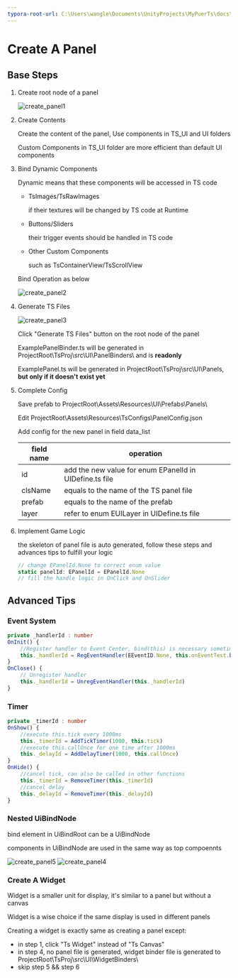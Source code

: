 ```yaml
---
typora-root-url: C:\Users\wangle\Documents\UnityProjects\MyPuerTs\docs\imgs
---
```


# Create A Panel

## Base Steps

1. Create root node of a panel

   ![create_panel1](create_panel1.png)

2. Create Contents

   Create the content of the panel, Use components in TS_UI and UI folders

   Custom Components in TS_UI folder are more efficient than default UI components

3. Bind Dynamic Components

      Dynamic means that these components will be accessed in TS code

      - TsImages/TsRawImages
        
        if their textures will be changed by TS code at Runtime
        
      - Buttons/Sliders 
        
        their trigger events should be handled in TS code
        
      - Other Custom Components
        
        such as TsContainerView/TsScrollView
        

      Bind Operation as below

      ![create_panel2](create_panel2.png)

4. Generate TS Files

      ![create_panel3](create_panel3.png)

      Click "Generate TS Files" button on the root node of the panel

      ExamplePanelBinder.ts will be generated in ProjectRoot\TsProj\src\UI\PanelBinders\ and is **readonly**

      ExamplePanel.ts will be generated in  ProjectRoot\TsProj\src\UI\Panels\, **but only if it doesn't exist yet**

5. Complete Config

      Save prefab to ProjectRoot\Assets\Resources\UI\Prefabs\Panels\

      Edit  ProjectRoot\Assets\Resources\TsConfigs\PanelConfig.json

      Add config  for the new panel in field data_list 

      | field name | operation                                               |
      | ---------- | ------------------------------------------------------- |
      | id         | add the new value for enum EPanelId in UIDefine.ts file |
      | clsName    | equals to the name of the TS panel file                 |
      | prefab     | equals to the name of the prefab                        |
      | layer      | refer to enum  EUILayer in  UIDefine.ts file            |

6. Implement Game Logic

   the skeleton of panel file is auto generated, follow these steps and advances tips to fulfill your logic

      ``` typescript
      // change EPanelId.None to correct enum value
      static panelId: EPanelId = EPanelId.None
      // fill the handle logic in OnClick and OnSlider
      ```
   

## Advanced Tips

### Event System

``` typescript
private _handlerId : number    
OnInit() {
    //Register handler to Event Center, bind(this) is necessary sometimes
    this._handlerId = RegEventHandler(EEventID.None, this.onEventTest.bind(this))
}
OnClose() {
    // Unregister handler
    this._handlerId = UnregEventHandler(this._handlerId)
}
```

### Timer

```typescript
private _timerId : number
OnShow() {
    //execute this.tick every 1000ms
    this._timerId = AddTickTimer(1000, this.tick)
    //execute this.callOnce for one time after 1000ms
    this._delayId = AddDelayTimer(1000, this.callOnce)
}
OnHide() {
    //cancel tick, can also be called in other functions
    this._timerId = RemoveTimer(this._timerId)
    //cancel delay
    this._delayId = RemoveTimer(this._delayId)
}
```

### Nested UiBindNode

bind element in UiBindRoot can be a UiBindNode

components in UiBindNode are used in the same way as top compoennts

![create_panel5](create_panel5.png)
![create_panel4](create_panel4.png)

### Create A Widget

Widget is a smaller unit for display,  it's similar to a panel but without a canvas

Widget is a wise choice if the same display is used in different panels

Creating a widget is exactly same as creating a panel except:

- in step 1, click "Ts Widget" instead of "Ts Canvas"
- in step 4, no panel file is generated, widget binder file is generated to ProjectRoot\TsProj\src\UI\WidgetBinders\
- skip step 5 && step 6

